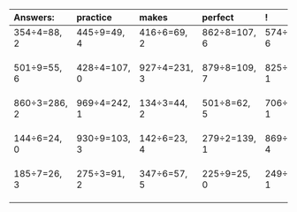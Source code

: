 | Answers: | practice | makes | perfect | ! |
| :--- | :--- | :--- | :--- | :--- |
| 354÷4=88, 2 | 445÷9=49, 4 | 416÷6=69, 2 | 862÷8=107, 6 | 574÷8=71, 6 | 
|   |   |   |   |   | 
|   |   |   |   |   | 
|   |   |   |   |   | 
| 501÷9=55, 6 | 428÷4=107, 0 | 927÷4=231, 3 | 879÷8=109, 7 | 825÷2=412, 1 | 
|   |   |   |   |   | 
|   |   |   |   |   | 
|   |   |   |   |   | 
| 860÷3=286, 2 | 969÷4=242, 1 | 134÷3=44, 2 | 501÷8=62, 5 | 706÷5=141, 1 | 
|   |   |   |   |   | 
|   |   |   |   |   | 
|   |   |   |   |   | 
| 144÷6=24, 0 | 930÷9=103, 3 | 142÷6=23, 4 | 279÷2=139, 1 | 869÷5=173, 4 | 
|   |   |   |   |   | 
|   |   |   |   |   | 
|   |   |   |   |   | 
| 185÷7=26, 3 | 275÷3=91, 2 | 347÷6=57, 5 | 225÷9=25, 0 | 249÷8=31, 1 | 
|   |   |   |   |   | 
|   |   |   |   |   | 
|   |   |   |   |   | 
